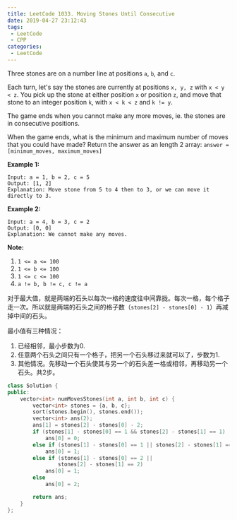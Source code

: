 ```yaml
---
title: LeetCode 1033. Moving Stones Until Consecutive
date: 2019-04-27 23:12:43
tags:
 - LeetCode
 - CPP
categories:
 - LeetCode
---
```


Three stones are on a number line at positions `a`, `b`, and `c`.

Each turn, let's say the stones are currently at positions `x, y, z` with `x < y < z`.  You pick up the stone at either position `x` or position `z`, and move that stone to an integer position `k`, with `x < k < z` and `k != y`.

The game ends when you cannot make any more moves, ie. the stones are in consecutive positions.

When the game ends, what is the minimum and maximum number of moves that you could have made?  Return the answer as an length 2 array: `answer = [minimum_moves, maximum_moves]`

**Example 1:**

```
Input: a = 1, b = 2, c = 5
Output: [1, 2]
Explanation: Move stone from 5 to 4 then to 3, or we can move it directly to 3.
```

**Example 2:**

```
Input: a = 4, b = 3, c = 2
Output: [0, 0]
Explanation: We cannot make any moves.
```

**Note:**

1. `1 <= a <= 100`
2. `1 <= b <= 100`
3. `1 <= c <= 100`
4. `a != b, b != c, c != a`

<!-- more -->

对于最大值，就是两端的石头以每次一格的速度往中间靠拢。每次一格，每个格子走一次。所以就是两端的石头之间的格子数（`stones[2] - stones[0] - 1`）再减掉中间的石头。

最小值有三种情况：

1. 已经相邻，最小步数为0.
2. 任意两个石头之间只有一个格子，把另一个石头移过来就可以了，步数为1.
3. 其他情况。先移动一个石头使其与另一个的石头差一格或相邻，再移动另一个石头。共2步。

```cpp
class Solution {
public:
    vector<int> numMovesStones(int a, int b, int c) {
        vector<int> stones = {a, b, c};
        sort(stones.begin(), stones.end());
        vector<int> ans(2);
        ans[1] = stones[2] - stones[0] - 2;
        if (stones[1] - stones[0] == 1 && stones[2] - stones[1] == 1)
            ans[0] = 0;
        else if (stones[1] - stones[0] == 1 || stones[2] - stones[1] == 1)
            ans[0] = 1;
        else if (stones[1] - stones[0] == 2 ||
                stones[2] - stones[1] == 2)
            ans[0] = 1;
        else
            ans[0] = 2;

        return ans;
    }
};
```

